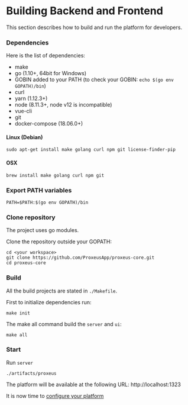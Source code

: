 # Building Backend and Frontend

This section describes how to build and run the platform for developers.

### Dependencies

Here is the list of dependencies:

+ make
+ go (1.10+, 64bit for Windows)
+ GOBIN added to your PATH (to check your GOBIN: `echo $(go env GOPATH)/bin`)
+ curl
+ yarn (1.12.3+)
+ node (8.11.3+, node v12 is incompatible)
+ vue-cli
+ git
+ docker-compose (18.06.0+)


#### Linux (Debian)
```
sudo apt-get install make golang curl npm git license-finder-pip
```

#### OSX

```
brew install make golang curl npm git
```

### Export PATH variables
```
PATH=$PATH:$(go env GOPATH)/bin
```

### Clone repository
The project uses go modules.

Clone the repository outside your GOPATH:
```
cd <your workspace>
git clone https://github.com/ProxeusApp/proxeus-core.git 
cd proxeus-core
```

### Build
All the build projects are stated in `./Makefile`.

First to initialize dependencies run:
```
make init
```

The make all command build the `server` and `ui`:
```
make all
```

### Start
Run `server`
```
./artifacts/proxeus
```

The platform will be available at the following URL: http://localhost:1323

It is now time to [configure your platform](configure.md)



